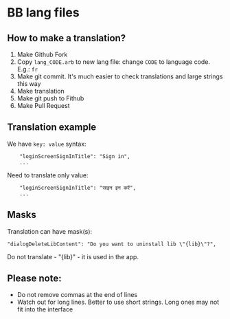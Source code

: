 # BB lang files

## How to make a translation?
1. Make Github Fork
2. Copy `lang_CODE.arb` to new lang file: change `CODE` to language code. E.g.: `fr`
3. Make git commit. It's much easier to check translations and large strings this way
4. Make translation
5. Make git push to Fithub
6. Make Pull Request



## Translation example

We have `key: value` syntax:
```
    "loginScreenSignInTitle": "Sign in",
    ...
```

Need to translate only value:
```
    "loginScreenSignInTitle": "साइन इन करें",
    ...
```

## Masks
Translation can have mask(s):
```
"dialogDeleteLibContent": "Do you want to uninstall lib \"{lib}\"?",
```

Do not translate - \"{lib}\" - it is used in the app.


## Please note:
- Do not remove commas at the end of lines
- Watch out for long lines. Better to use short strings. Long ones may not fit into the interface
